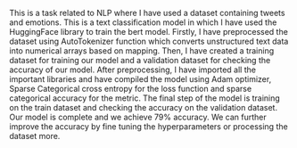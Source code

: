 This is a task related to NLP where I have used a dataset containing tweets and emotions. This is a text classification model in which I have used the HuggingFace library to train the bert model. Firstly, I have preprocessed the dataset using AutoTokenizer function which converts unstructured text data into numerical arrays based on mapping. Then, I have created a training dataset for training our model and a validation dataset for checking the accuracy of our model. After preprocessing, I have imported all the important libraries and have compiled the model using Adam optimizer, Sparse Categorical cross entropy for the loss function and sparse categorical accuracy for the metric. The final step of the model is training on the train dataset and checking the accuracy on the validation dataset. Our model is complete and we achieve 79% accuracy. We can further improve the accuracy by fine tuning the hyperparameters or processing the dataset more.
